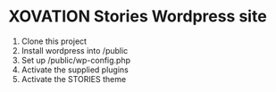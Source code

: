 # XOVATION Stories Wordpress site

1. Clone this project
2. Install wordpress into /public
3. Set up /public/wp-config.php
4. Activate the supplied plugins
5. Activate the STORIES theme